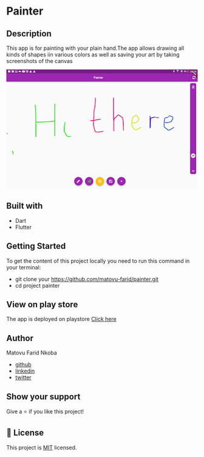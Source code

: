 # Painter

## Description
This app is for painting with your plain hand.The app allows drawing all kinds of shapes iin various colors as well as saving your art by taking screenshots of the canvas

![screenshot](./assets/image.png)

## Built with
- Dart
- Flutter

## Getting Started
To get the content of this project locally you need to run this command in your terminal:
- git clone your https://github.com/matovu-farid/painter.git
- cd project painter

## View on play store
The app is deployed on playstore
[Click here](https://play.google.com/store/apps/details?id=com.faridmatovu.painter_app)

## Author
Matovu Farid Nkoba
- [github](https://github.com/matovu-farid)
- [linkedin](https://www.linkedin.com/in/matovu-farid-48b80257)
- [twitter](https://twitter.com/matovu100)

## Show your support

Give a ⭐️ if you like this project!

## 📝 License

This project is [MIT](./MIT.md) licensed.

